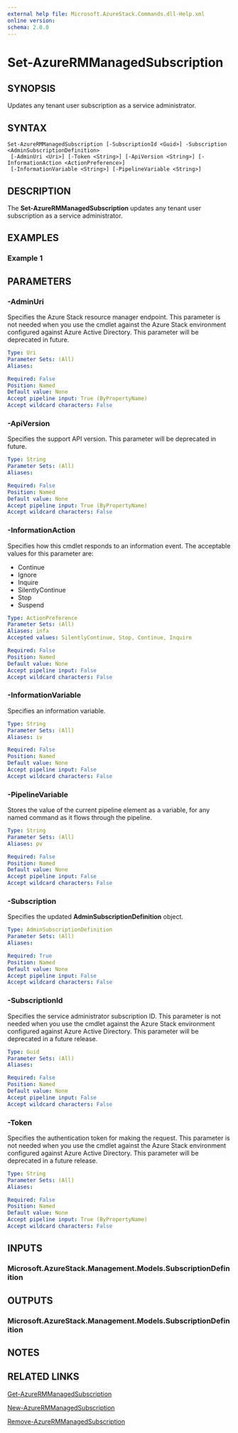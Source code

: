 ```yaml
---
external help file: Microsoft.AzureStack.Commands.dll-Help.xml
online version:
schema: 2.0.0
---
```


# Set-AzureRMManagedSubscription

## SYNOPSIS
Updates any tenant user subscription as a service administrator.

## SYNTAX

```
Set-AzureRMManagedSubscription [-SubscriptionId <Guid>] -Subscription <AdminSubscriptionDefinition>
 [-AdminUri <Uri>] [-Token <String>] [-ApiVersion <String>] [-InformationAction <ActionPreference>]
 [-InformationVariable <String>] [-PipelineVariable <String>]
```

## DESCRIPTION
The **Set-AzureRMManagedSubscription** updates any tenant user subscription as a service administrator.

## EXAMPLES

### Example 1

## PARAMETERS

### -AdminUri
Specifies the Azure Stack resource manager endpoint.
This parameter is not needed when you use the cmdlet against the Azure Stack environment configured against Azure Active Directory.
This parameter will be deprecated in future.

```yaml
Type: Uri
Parameter Sets: (All)
Aliases:

Required: False
Position: Named
Default value: None
Accept pipeline input: True (ByPropertyName)
Accept wildcard characters: False
```

### -ApiVersion
Specifies the support API version.
This parameter will be deprecated in future.

```yaml
Type: String
Parameter Sets: (All)
Aliases:

Required: False
Position: Named
Default value: None
Accept pipeline input: True (ByPropertyName)
Accept wildcard characters: False
```

### -InformationAction
Specifies how this cmdlet responds to an information event.
The acceptable values for this parameter are:
* Continue
* Ignore
* Inquire
* SilentlyContinue
* Stop
* Suspend

```yaml
Type: ActionPreference
Parameter Sets: (All)
Aliases: infa
Accepted values: SilentlyContinue, Stop, Continue, Inquire

Required: False
Position: Named
Default value: None
Accept pipeline input: False
Accept wildcard characters: False
```

### -InformationVariable
Specifies an information variable.

```yaml
Type: String
Parameter Sets: (All)
Aliases: iv

Required: False
Position: Named
Default value: None
Accept pipeline input: False
Accept wildcard characters: False
```

### -PipelineVariable
Stores the value of the current pipeline element as a variable, for any named command as it flows through the pipeline.

```yaml
Type: String
Parameter Sets: (All)
Aliases: pv

Required: False
Position: Named
Default value: None
Accept pipeline input: False
Accept wildcard characters: False
```

### -Subscription
Specifies the updated **AdminSubscriptionDefinition** object.

```yaml
Type: AdminSubscriptionDefinition
Parameter Sets: (All)
Aliases:

Required: True
Position: Named
Default value: None
Accept pipeline input: False
Accept wildcard characters: False
```

### -SubscriptionId
Specifies the service administrator subscription ID.
This parameter is not needed when you use the cmdlet against the Azure Stack environment configured against Azure Active Directory.
This parameter will be deprecated in a future release.

```yaml
Type: Guid
Parameter Sets: (All)
Aliases:

Required: False
Position: Named
Default value: None
Accept pipeline input: False
Accept wildcard characters: False
```

### -Token
Specifies the authentication token for making the request.
This parameter is not needed when you use the cmdlet against the Azure Stack environment configured against Azure Active Directory.
This parameter will be deprecated in a future release.

```yaml
Type: String
Parameter Sets: (All)
Aliases:

Required: False
Position: Named
Default value: None
Accept pipeline input: True (ByPropertyName)
Accept wildcard characters: False
```

## INPUTS

### Microsoft.AzureStack.Management.Models.SubscriptionDefinition

## OUTPUTS

### Microsoft.AzureStack.Management.Models.SubscriptionDefinition

## NOTES

## RELATED LINKS

[Get-AzureRMManagedSubscription](./Get-AzureRMManagedSubscription.md)

[New-AzureRMManagedSubscription](./New-AzureRMManagedSubscription.md)

[Remove-AzureRMManagedSubscription](./Remove-AzureRMManagedSubscription.md)
